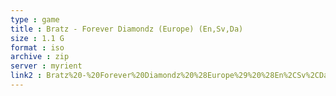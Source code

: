 ```yaml
---
type : game
title : Bratz - Forever Diamondz (Europe) (En,Sv,Da)
size : 1.1 G
format : iso
archive : zip
server : myrient
link2 : Bratz%20-%20Forever%20Diamondz%20%28Europe%29%20%28En%2CSv%2CDa%29
---
```

